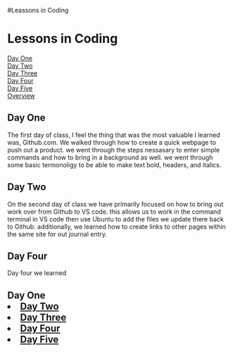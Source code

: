 #Leassons in Coding

<h1 id="top"> Lessons in Coding</h1>
<a href="#Day_one">Day One</a><br />
<a href="#Day_two">Day Two</a><br />
<a href="#Day_three">Day Three</a><br />
<a href="#Day_four">Day Four</a><br />
<a href="#Day_five">Day Five</a><br />
<a href="#overview">Overview</a><br />
<h2 id="Day_one"> Day One</h2>
<p>The first day of class, I feel the thing that was the most valuable I learned was, Github.com. We walked through how to create a quick webpage to push out a product. we went through the steps nessasary to enter simple commands and how to bring in a background as well. we went through some basic termonoligy to be able to make text bold, headers, and italics.
<h2 id="Day_two"> Day Two</h2>
<p>On the second day of class we have primarily focused on how to bring out work over from Github to VS code. this allows us to work in the command terminal in VS code then use Ubuntu to add the files we update there back to Github. additionally, we learned how to create links to other pages within the same site for out journal entry.
<h2 id="Day_three> Day Three</h2>
<p>Day three we learned
<h2 id="Day_four> Day Four</h2>
<p>Day four we learned
<h2 id="Day_five> Day Five</h2>
<p>Day five we learned

<p>
    <ul>
        <li><a href="Day_one">Day One</a></li>
        <li><a href="Day_two">Day Two</a></li>
        <li><a href="Day_three">Day Three</a></li>
        <li><a href="Day_four">Day Four</a></li>
        <li><a href="Day_five">Day Five</a></li>
    </ul>
</P>
